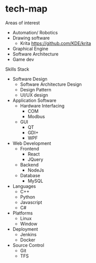# tech-map

Areas of interest
- Automation/ Robotics
- Drawing software
  - Krita https://github.com/KDE/krita
- Graphical Engine
- Software Architecture
- Game dev

Skills Stack
- Software Design
  - Software Architecture Design 
  - Design Pattern
  - UI/UX design
- Application Software
  - Hardware Interfacing
    - COM 
    - Modbus
  - GUI
    - QT
    - GDI+
    - WPF
- Web Development
  - Frontend
    - React
    - JQuery
  - Backend
    - NodeJs
  - Database
    - MySQL
- Languages
  - C++
  - Python
  - Javascript
  - C#     
- Platforms
  - Linux 
  - Window
- Deployment
  - Jenkins
  - Docker 
- Source Control
  - Git
  - TFS 
